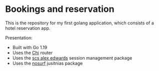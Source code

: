 # Bookings and reservation

This is the repository for my first golang application, which consists of a hotel reservation app.

Presentation:

- Built with Go 1.19
- Uses the [Chi](ithub.com/go-chi/chi/v5) router
- Uses the [scs alex edwards](github.com/alexedwards/scs/v2) session management package
- Uses the [nosurf](github.com/justinas/nosurf) jusitnias package
